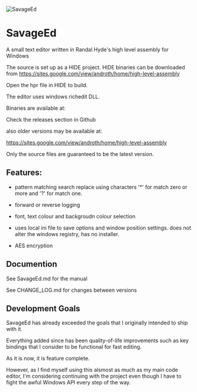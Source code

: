 ![SavageEd](https://user-images.githubusercontent.com/46191274/124263707-966b5980-db01-11eb-985d-5ea1ef24feaa.png)
# SavageEd
A small text editor written in Randal Hyde's high level assembly for Windows

The source is set up as a HIDE project. HIDE binaries can be downloaded from https://sites.google.com/view/androth/home/high-level-assembly

Open the hpr file in HIDE to build.

The editor uses windows richedit DLL.

Binaries are available at:

Check the releases section in Github

also older versions may be available at:

https://sites.google.com/view/androth/home/high-level-assembly

Only the source files are guaranteed to be the latest version.

## Features:

- pattern matching search replace using characters '*' for match zero or more and '?' for match one.

- forward or reverse logging

- font, text colour and backgroudn colour selection

- uses local ini file to save options and window position settings. does not alter the windows registry, has no installer.

- AES encryption

## Documention
See SavageEd.md for the manual

See CHANGE_LOG.md for changes between versions

## Development Goals
SavageEd has already exceeded the goals that I originally intended to ship with it.

Everything added since has been quality-of-life improvements such as key bindings
that I consider to be functional for fast editing.

As it is now, it is feature complete.


However, as I find myself using this alsmost as much as my main code editor,
I'm considering continuing with the project even though I have to fight the awful
Windows API every step of the way.
